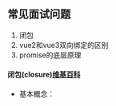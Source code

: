 ## 常见面试问题  

1. 闭包  
2. vue2和vue3双向绑定的区别  
3. promise的底层原理  


#### 闭包(closure)[维基百科](https://zh.wikipedia.org/wiki/%E9%97%AD%E5%8C%85_(%E8%AE%A1%E7%AE%97%E6%9C%BA%E7%A7%91%E5%AD%A6))

  * 基本概念：
